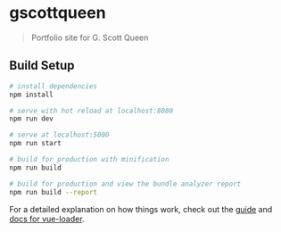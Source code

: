 # gscottqueen

> Portfolio site for G. Scott Queen

## Build Setup

``` bash
# install dependencies
npm install

# serve with hot reload at localhost:8080
npm run dev

# serve at localhost:5000
npm run start

# build for production with minification
npm run build

# build for production and view the bundle analyzer report
npm run build --report
```

For a detailed explanation on how things work, check out the [guide](http://vuejs-templates.github.io/webpack/) and [docs for vue-loader](http://vuejs.github.io/vue-loader).
